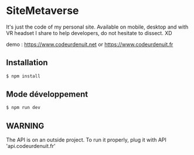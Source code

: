 # SiteMetaverse

It's just the code of my personal site.
Available on mobile, desktop and with VR headset
I share to help developers, do not hesitate to dissect. XD

demo : https://www.codeurdenuit.net or  https://www.codeurdenuit.fr

## Installation
```sh
$ npm install
```
## Mode développement
```sh
$ npm run dev
```

## WARNING

The API is on an outside project.
To run it properly, plug it with API 'api.codeurdenuit.fr'
